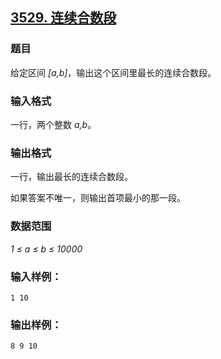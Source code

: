 ## [3529. 连续合数段](https://www.acwing.com/problem/content/3532/)

### 题目

给定区间 *[a,b]*，输出这个区间里最长的连续合数段。

### 输入格式

一行，两个整数 *a,b*。

### 输出格式

一行，输出最长的连续合数段。

如果答案不唯一，则输出首项最小的那一段。

### 数据范围

*1 ≤ a ≤ b ≤ 10000*

### 输入样例：

```
1 10
```

### 输出样例：

```
8 9 10
```
